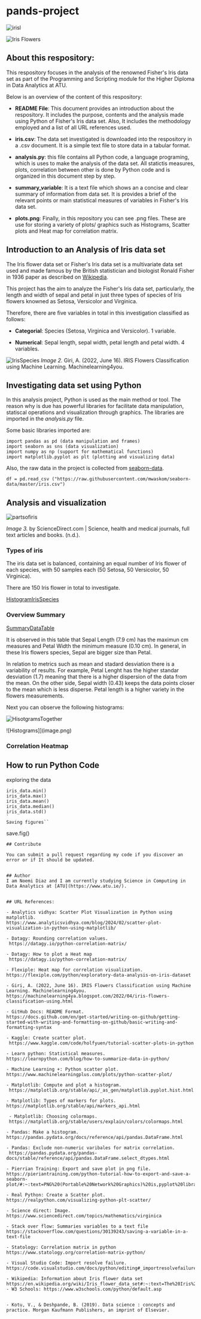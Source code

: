# pands-project


![irisl](https://encrypted-tbn0.gstatic.com/images?q=tbn:ANd9GcRpTfCeXAg2M1NblVGoTo2gT-wrusoSgufS1AIbfKCFMFlXuO-dA97pX9Z_MSC7otrelK0&usqp=CAU)







![Iris Flowers](https://live.staticflickr.com/387/18749262238_59870d95bd_n.jpg)




## About this respository:

This respository focuses in the analysis of the renowned Fisher's Iris data set as part of the Programming and Scripting module for the Higher Diploma in Data Analytics at ATU.

Below is an overview of the content of this respository:

- **README File**: This document provides an introduction about the respository. It includes the purpose, contents and  the analysis made using Python of Fisher's Iris data set. Also, It includes the methodology employed and a list of all URL references used.

- **iris.csv**: The data set investigated is downloaded into the respository in a .csv document. It is a simple text file to store data in a tabular format.

- **analysis.py**:  this file contains all Python code, a language programing, which is uses to make the analysis of the data set. All statictis measures, plots, correlation between other is done by Python code and is organized in this document step by step.

- **summary_variable**: It is a text file which shows an a concise and clear summary of information from data set. It is provides a brief of the relevant points or main statistical measures of variables in Fisher's Iris data set.

- **plots.png**: Finally, in this repository you can see .png files. These are use for storing a variety of plots/ graphics such as Histograms, Scatter plots and Heat map for correlation matrix.

## Introduction to an Analysis of Iris data set

The Iris flower data set or Fisher's Iris data set is a multivariate data set used and made famous by the British statistician and biologist Ronald Fisher in 1936 paper as described on [Wikipedia](https://en.wikipedia.org/wiki/Iris_flower_data_set#:~:text=The%20Iris%20flower%20data%20set,example%20of%20linear%20discriminant%20analysis.).

This project has the aim to analyze the Fisher's Iris data set, particularly, the length and width of sepal and petal in just three types of species of Iris flowers knowned as Setosa, Versicolor and Virginica.

Therefore, there are five variables in total in this investigation classified as follows:

- **Categorial**: Species (Setosa, Virginica and Versicolor). 1 variable.

- **Numerical**: Sepal length, sepal width, petal length and petal width. 4 variables.

![IrisSpecies](https://editor.analyticsvidhya.com/uploads/51518iris%20img1.png)
_Image 2._ Giri, A. (2022, June 16). IRIS Flowers Classification using Machine Learning. Machinelearning4you.


## Investigating data set using Python

In this analysis project, Python is used as the main method or tool. The reason why is due has powerful libraries for facilitate data manipulation, statiscal operations and visualization through graphics. The libraries are imported in the _analysis.py_ file.

Some basic libraries imported are:
```
import pandas as pd (data manipulation and frames)
import seaborn as sns (data visualization)
import numpy as np (support for mathematical functions)
import matplotlib.pyplot as plt (plotting and visualizing data)

```

Also, the raw data in the project is collected from [seaborn-data](https://github.com/mwaskom/seaborn-data/blob/master/iris.csv).

```
df = pd.read_csv ("https://raw.githubusercontent.com/mwaskom/seaborn-data/master/iris.csv")

```

## Analysis and visualization

![partsofiris](https://ars.els-cdn.com/content/image/3-s2.0-B9780128147610000034-f03-01-9780128147610.jpg)

_Image 3._ by ScienceDirect.com | Science, health and medical journals, full text articles and books. (n.d.).


### Types of iris

The iris data set is balanced, containing an equal number of Iris flower of each species, with 50 samples each (50 Setosa, 50 Versicolor, 50 Virginica). 

There are 150 Iris flower in total to investigate.

[HistogramIrisSpecies](Figure_1_Iris_Species.png)

### Overview Summary

[SummaryDataTable](c:\Users\noemi\Desktop\Images_iris_project\summary_data_table.png)

It is observed in this table that Sepal Length (7.9 cm) has the maximun cm measures and Petal Width the minimum measure (0.10 cm). In general, in these Iris flowers species, Sepal are bigger size than Petal.

In relation to metrics such as mean and stadard desviation there is a variability of results.
For example, Petal Lenght has the higher standar desviation (1.7) meaning that there is a higher dispersion of the data from the mean. On the other side, Sepal width (0.43) keeps the data points closer to the mean which is less disperse. Petal length is a higher variety in the flowers measurements.

Next you can observe the following histograms:

![HisotgramsTogether](c:\Users\noemi\Desktop\Images_iris_project\Screenshot_Histograms_IrisVariables.png)


![Histograms]](image.png)

### Correlation Heatmap


## How to run Python Code

exploring the data
```
iris_data.min()
iris_data.max()
iris_data.mean()
iris_data.median()
iris_data.std()
`
Saving figures``
```
 save.fig() 
```
## Contribute

You can submit a pull request regarding my code if you discover an error or if It should be updated.


## Author 
I am Noemi Diaz and I am currently studying Science in Computing in Data Analytics at [ATU](https://www.atu.ie/).


## URL References:

- Analytics vidhya: Scatter Plot Visualization in Python using matplotlib.
https://www.analyticsvidhya.com/blog/2024/02/scatter-plot-visualization-in-python-using-matplotlib/

- Datagy: Rounding correlation values.
 https://datagy.io/python-correlation-matrix/

- Datagy: How to plot a Heat map
 https://datagy.io/python-correlation-matrix/

- Flexiple: Heat map for correlation visualization.
https://flexiple.com/python/exploratory-data-analysis-on-iris-dataset

- Giri, A. (2022, June 16). IRIS Flowers Classification using Machine Learning. Machinelearning4you. https://machinelearning4ya.blogspot.com/2022/04/iris-flowers-classification-using.html

- GitHub Docs: README Format.
https://docs.github.com/en/get-started/writing-on-github/getting-started-with-writing-and-formatting-on-github/basic-writing-and-formatting-syntax

- Kaggle: Create scatter plot.
 https://www.kaggle.com/code/holfyuen/tutorial-scatter-plots-in-python

- Learn python: Statistical measures.
https://learnpython.com/blog/how-to-summarize-data-in-python/

- Machine Learning +: Python scatter plot.
https://www.machinelearningplus.com/plots/python-scatter-plot/

- Matplotlib: Compute and plot a histogram.
 https://matplotlib.org/stable/api/_as_gen/matplotlib.pyplot.hist.html

- Matplotlib: Types of markers for plots.
https://matplotlib.org/stable/api/markers_api.html

 - Matplotlib: Choosing colormaps.
 https://matplotlib.org/stable/users/explain/colors/colormaps.html

- Pandas: Make a histogram.
https://pandas.pydata.org/docs/reference/api/pandas.DataFrame.html

- Pandas: Exclude non-numeric varibales for matrix correlation.
 https://pandas.pydata.org/pandas-docs/stable/reference/api/pandas.DataFrame.select_dtypes.html

- Pierrian Training: Export and save plot in png file. 
https://pieriantraining.com/python-tutorial-how-to-export-and-save-a-seaborn-plot/#:~:text=PNG%20(Portable%20Network%20Graphics)%20is,pyplot%20library.

- Real Python: Create a Scatter plot.
https://realpython.com/visualizing-python-plt-scatter/

- Science direct: Image. 
https://www.sciencedirect.com/topics/mathematics/virginica

- Stack over flow: Summaries variables to a text file
https://stackoverflow.com/questions/30139243/saving-a-variable-in-a-text-file

- Statology: Correlation matrix in python
https://www.statology.org/correlation-matrix-python/

- Visual Studio Code: Import resolve failure.
https://code.visualstudio.com/docs/python/editing#_importresolvefailure

- Wikipedia: Information about Iris flower data set
https://en.wikipedia.org/wiki/Iris_flower_data_set#:~:text=The%20Iris%20flower%20data%20set,example%20of%20linear%20discriminant%20analysis.
- W3 Schools: https://www.w3schools.com/python/default.asp


- Kotu, V., & Deshpande, B. (2019). Data science : concepts and practice. Morgan Kaufmann Publishers, an imprint of Elsevier.

